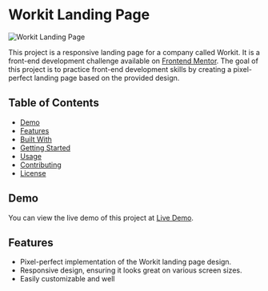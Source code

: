 # Workit Landing Page

![Workit Landing Page](screenshot.png)

This project is a responsive landing page for a company called Workit. It is a front-end development challenge available on [Frontend Mentor](https://www.frontendmentor.io/challenges/workit-landing-page-2fYnyle5lu). The goal of this project is to practice front-end development skills by creating a pixel-perfect landing page based on the provided design.

## Table of Contents

- [Demo](#demo)
- [Features](#features)
- [Built With](#built-with)
- [Getting Started](#getting-started)
- [Usage](#usage)
- [Contributing](#contributing)
- [License](#license)

## Demo

You can view the live demo of this project at [Live Demo](https://your-live-demo-link-here).

## Features

- Pixel-perfect implementation of the Workit landing page design.
- Responsive design, ensuring it looks great on various screen sizes.
- Easily customizable and well
